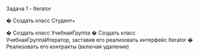 Задача 1 - Iterator

� Создать класс Студент+

� Создать класс УчебнаяГруппа
� Создать класс УчебнаяГруппаИтератор, заставив его реализовать
интерфейс Iterator
� Реализовать его контракты (включая удаление)